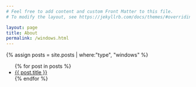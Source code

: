 ```yaml
---
# Feel free to add content and custom Front Matter to this file.
# To modify the layout, see https://jekyllrb.com/docs/themes/#overriding-theme-defaults

layout: page
title: About
permalink: /windows.html
---
```

{% assign posts = site.posts | where:"type", "windows" %}

<ul>
{% for post in posts %}
<li>
<a href="{{ site.url }}{{site.baseurl}}{{ post.url }}">{{ post.title }}</a>
</li>
{% endfor %}
<ul>
